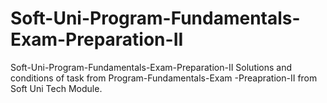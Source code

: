 # Soft-Uni-Program-Fundamentals-Exam-Preparation-II
 Soft-Uni-Program-Fundamentals-Exam-Preparation-II Solutions and conditions of task from Program-Fundamentals-Exam -Preapration-II from Soft Uni Tech Module.

